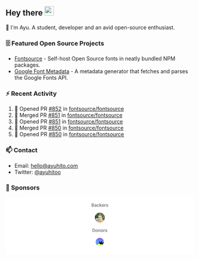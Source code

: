 ## Hey there <img src="https://media.giphy.com/media/hvRJCLFzcasrR4ia7z/giphy.gif" width="25" height="25">

📝 I'm Ayu. A student, developer and an avid open-source enthusiast.

### 🗄 Featured Open Source Projects

- [Fontsource](https://github.com/fontsource/fontsource) - Self-host Open Source fonts in neatly bundled NPM packages.
- [Google Font Metadata](https://github.com/fontsource/google-font-metadata) - A metadata generator that fetches and parses the Google Fonts API.

### ⚡ Recent Activity

<!--START_SECTION:activity-->

1. 💪 Opened PR [#852](https://github.com/fontsource/fontsource/pull/852) in [fontsource/fontsource](https://github.com/fontsource/fontsource)
2. 🎉 Merged PR [#851](https://github.com/fontsource/fontsource/pull/851) in [fontsource/fontsource](https://github.com/fontsource/fontsource)
3. 💪 Opened PR [#851](https://github.com/fontsource/fontsource/pull/851) in [fontsource/fontsource](https://github.com/fontsource/fontsource)
4. 🎉 Merged PR [#850](https://github.com/fontsource/fontsource/pull/850) in [fontsource/fontsource](https://github.com/fontsource/fontsource)
5. 💪 Opened PR [#850](https://github.com/fontsource/fontsource/pull/850) in [fontsource/fontsource](https://github.com/fontsource/fontsource)
<!--END_SECTION:activity-->

### 📫 Contact

- Email: hello@ayuhito.com
- Twitter: [@ayuhitoo](https://twitter.com/ayuhitoo)

### :sparkling_heart: Sponsors

<p align="center">
  <a href="https://cdn.jsdelivr.net/gh/ayuhito/ayuhito/sponsors.svg">
    <img src='https://raw.githubusercontent.com/ayuhito/ayuhito/master/sponsors.svg'/>
  </a>
</p>
